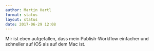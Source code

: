 ```yaml
---
author: Martin Hartl
format: status
layout: status
date: 2017-06-29 12:08
---
```

Mir ist eben aufgefallen, dass mein Publish-Workflow einfacher und schneller auf iOS als auf dem Mac ist.